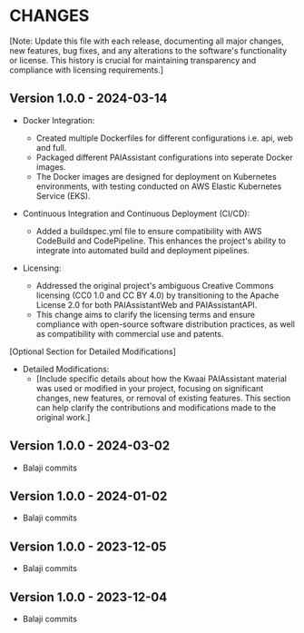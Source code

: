 CHANGES
=======

[Note: Update this file with each release, documenting all major changes, new features, bug fixes, and any alterations to the software's functionality or license. This history is crucial for maintaining transparency and compliance with licensing requirements.]

Version 1.0.0 - 2024-03-14
----------------------------------------------

- Docker Integration:
  - Created multiple Dockerfiles for different configurations i.e. api, web and full.
  - Packaged different PAIAssistant configurations into seperate Docker images.
  - The Docker images are designed for deployment on Kubernetes environments, with testing conducted on AWS Elastic Kubernetes Service (EKS).

- Continuous Integration and Continuous Deployment (CI/CD):
  - Added a buildspec.yml file to ensure compatibility with AWS CodeBuild and CodePipeline. This enhances the project's ability to integrate into automated build and deployment pipelines.

- Licensing:
  - Addressed the original project's ambiguous Creative Commons licensing (CC0 1.0 and CC BY 4.0) by transitioning to the Apache License 2.0 for both PAIAssistantWeb and PAIAssistantAPI.
  - This change aims to clarify the licensing terms and ensure compliance with open-source software distribution practices, as well as compatibility with commercial use and patents.

[Optional Section for Detailed Modifications]
- Detailed Modifications:
  - [Include specific details about how the Kwaai PAIAssistant material was used or modified in your project, focusing on significant changes, new features, or removal of existing features. This section can help clarify the contributions and modifications made to the original work.]


Version 1.0.0 - 2024-03-02
----------------------------------------------

- Balaji commits


Version 1.0.0 - 2024-01-02
----------------------------------------------

- Balaji commits
  

Version 1.0.0 - 2023-12-05
----------------------------------------------

- Balaji commits


Version 1.0.0 - 2023-12-04
----------------------------------------------

- Balaji commits
  
